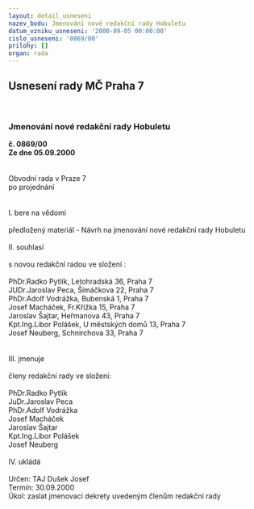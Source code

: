 ```yaml
---
layout: detail_usneseni
nazev_bodu: Jmenování nové redakční rady Hobuletu
datum_vzniku_usneseni: '2000-09-05 00:00:00'
cislo_usneseni: '0869/00'
prilohy: []
organ: rada
---
```

<div id="ucUsn_pList" class="usn">
	<span><h2>Usnesení rady MČ Praha 7 </h2>
<br></span><div class="standBody">
<span><h3>Jmenování nové redakční rady Hobuletu</h3></span><div class="center">
		<strong>č. 0869/00</strong><br>
	</div>
<div class="center">
		<strong>Ze dne 05.09.2000</strong><br><br>
	</div>     <br>Obvodní rada v Praze 7<br>po projednání<br><br><br>I.	bere na vědomí<br><br> předložený materiál - Návrh na jmenování nové redakční rady Hobuletu<br><br>II.	souhlasí <br><br>s novou redakční radou ve složení :	<br><br>PhDr.Radko Pytlík, Letohradská 36, Praha 7<br>JUDr.Jaroslav Peca, Šimáčkova 22, Praha 7<br>PhDr.Adolf Vodrážka, Bubenská 1, Praha 7<br>Josef Macháček, Fr.Křížka 15, Praha 7<br>Jaroslav Šajtar, Heřmanova 43, Praha 7<br>Kpt.Ing.Libor Polášek, U městských domů 13, Praha 7<br>Josef Neuberg, Schnirchova 33, Praha 7<br><br><br>III.	jmenuje<br><br>členy redakční rady ve složení:<br><br>PhDr.Radko Pytlík<br>JuDr.Jaroslav Peca<br>PhDr.Adolf Vodrážka<br>Josef Macháček<br>Jaroslav Šajtar<br>Kpt.Ing.Libor Polášek<br>Josef Neuberg<br><br>IV.	ukládá <br><br> Určen:	     	TAJ Dušek Josef<br>Termín: 30.09.2000<br>Úkol:	zaslat jmenovací dekrety uvedeným členům redakční rady<br> </div>
</div>